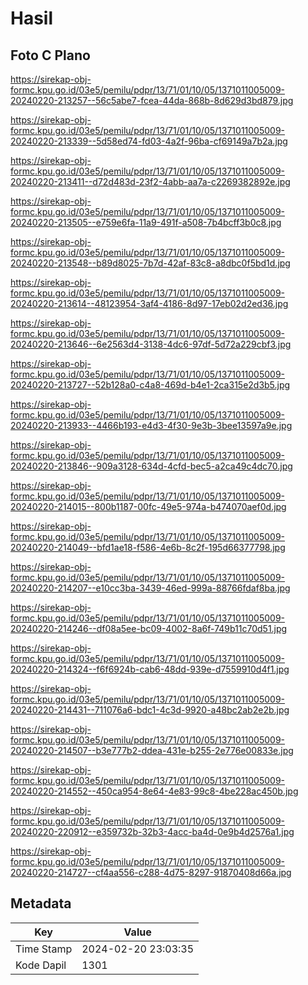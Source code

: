 # Hasil

## Foto C Plano

https://sirekap-obj-formc.kpu.go.id/03e5/pemilu/pdpr/13/71/01/10/05/1371011005009-20240220-213257--56c5abe7-fcea-44da-868b-8d629d3bd879.jpg

https://sirekap-obj-formc.kpu.go.id/03e5/pemilu/pdpr/13/71/01/10/05/1371011005009-20240220-213339--5d58ed74-fd03-4a2f-96ba-cf69149a7b2a.jpg

https://sirekap-obj-formc.kpu.go.id/03e5/pemilu/pdpr/13/71/01/10/05/1371011005009-20240220-213411--d72d483d-23f2-4abb-aa7a-c2269382892e.jpg

https://sirekap-obj-formc.kpu.go.id/03e5/pemilu/pdpr/13/71/01/10/05/1371011005009-20240220-213505--e759e6fa-11a9-491f-a508-7b4bcff3b0c8.jpg

https://sirekap-obj-formc.kpu.go.id/03e5/pemilu/pdpr/13/71/01/10/05/1371011005009-20240220-213548--b89d8025-7b7d-42af-83c8-a8dbc0f5bd1d.jpg

https://sirekap-obj-formc.kpu.go.id/03e5/pemilu/pdpr/13/71/01/10/05/1371011005009-20240220-213614--48123954-3af4-4186-8d97-17eb02d2ed36.jpg

https://sirekap-obj-formc.kpu.go.id/03e5/pemilu/pdpr/13/71/01/10/05/1371011005009-20240220-213646--6e2563d4-3138-4dc6-97df-5d72a229cbf3.jpg

https://sirekap-obj-formc.kpu.go.id/03e5/pemilu/pdpr/13/71/01/10/05/1371011005009-20240220-213727--52b128a0-c4a8-469d-b4e1-2ca315e2d3b5.jpg

https://sirekap-obj-formc.kpu.go.id/03e5/pemilu/pdpr/13/71/01/10/05/1371011005009-20240220-213933--4466b193-e4d3-4f30-9e3b-3bee13597a9e.jpg

https://sirekap-obj-formc.kpu.go.id/03e5/pemilu/pdpr/13/71/01/10/05/1371011005009-20240220-213846--909a3128-634d-4cfd-bec5-a2ca49c4dc70.jpg

https://sirekap-obj-formc.kpu.go.id/03e5/pemilu/pdpr/13/71/01/10/05/1371011005009-20240220-214015--800b1187-00fc-49e5-974a-b474070aef0d.jpg

https://sirekap-obj-formc.kpu.go.id/03e5/pemilu/pdpr/13/71/01/10/05/1371011005009-20240220-214049--bfd1ae18-f586-4e6b-8c2f-195d66377798.jpg

https://sirekap-obj-formc.kpu.go.id/03e5/pemilu/pdpr/13/71/01/10/05/1371011005009-20240220-214207--e10cc3ba-3439-46ed-999a-88766fdaf8ba.jpg

https://sirekap-obj-formc.kpu.go.id/03e5/pemilu/pdpr/13/71/01/10/05/1371011005009-20240220-214246--df08a5ee-bc09-4002-8a6f-749b11c70d51.jpg

https://sirekap-obj-formc.kpu.go.id/03e5/pemilu/pdpr/13/71/01/10/05/1371011005009-20240220-214324--f6f6924b-cab6-48dd-939e-d7559910d4f1.jpg

https://sirekap-obj-formc.kpu.go.id/03e5/pemilu/pdpr/13/71/01/10/05/1371011005009-20240220-214431--711076a6-bdc1-4c3d-9920-a48bc2ab2e2b.jpg

https://sirekap-obj-formc.kpu.go.id/03e5/pemilu/pdpr/13/71/01/10/05/1371011005009-20240220-214507--b3e777b2-ddea-431e-b255-2e776e00833e.jpg

https://sirekap-obj-formc.kpu.go.id/03e5/pemilu/pdpr/13/71/01/10/05/1371011005009-20240220-214552--450ca954-8e64-4e83-99c8-4be228ac450b.jpg

https://sirekap-obj-formc.kpu.go.id/03e5/pemilu/pdpr/13/71/01/10/05/1371011005009-20240220-220912--e359732b-32b3-4acc-ba4d-0e9b4d2576a1.jpg

https://sirekap-obj-formc.kpu.go.id/03e5/pemilu/pdpr/13/71/01/10/05/1371011005009-20240220-214727--cf4aa556-c288-4d75-8297-91870408d66a.jpg


## Metadata

| Key        | Value               |
| ---------- | ------------------- |
| Time Stamp | 2024-02-20 23:03:35 |
| Kode Dapil | 1301                |



